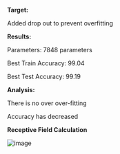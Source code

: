 **Target:**

Added drop out to prevent overfitting 



**Results:**

Parameters: 7848 parameters

Best Train Accuracy: 99.04

Best Test Accuracy: 99.19


**Analysis:**

There is no over over-fitting

Accuracy has decreased


**Receptive Field Calculation**

![image](https://user-images.githubusercontent.com/52197131/213809692-43b84327-737a-4e29-9c6f-2dbcc59101e5.png)

